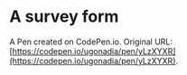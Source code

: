 # A survey form

A Pen created on CodePen.io. Original URL: [https://codepen.io/ugonadia/pen/yLzXYXR](https://codepen.io/ugonadia/pen/yLzXYXR).


